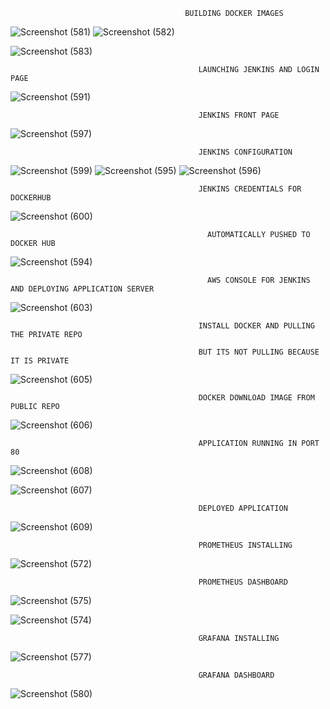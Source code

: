                                            BUILDING DOCKER IMAGES

![Screenshot (581)](https://github.com/kannancloud001/dev/assets/129275611/d7c04870-36fd-424b-8423-81716096b07e)
![Screenshot (582)](https://github.com/kannancloud001/dev/assets/129275611/8ee638e2-b4e5-4b57-a3fd-f6bf1c3ae26d)

![Screenshot (583)](https://github.com/kannancloud001/dev/assets/129275611/122c7947-671c-4840-9602-e89b1900d53c)





                                              LAUNCHING JENKINS AND LOGIN PAGE

![Screenshot (591)](https://github.com/kannancloud001/dev/assets/129275611/3d9e7841-dc5c-4256-afa6-bbe7108b57f0)


                                              JENKINS FRONT PAGE

![Screenshot (597)](https://github.com/kannancloud001/dev/assets/129275611/ebf7867a-3710-473e-ab82-229be349db03)


                                              JENKINS CONFIGURATION

![Screenshot (599)](https://github.com/kannancloud001/dev/assets/129275611/01dce115-60b2-4cc2-8c83-043024bacd85)
![Screenshot (595)](https://github.com/kannancloud001/dev/assets/129275611/3aa42df0-f5e7-4f43-a72f-a5b5204f4e7d)
![Screenshot (596)](https://github.com/kannancloud001/dev/assets/129275611/b8f295d0-e4f5-48c6-810f-2c83f6115328)




                                              JENKINS CREDENTIALS FOR DOCKERHUB

![Screenshot (600)](https://github.com/kannancloud001/dev/assets/129275611/1eeb178e-a9b2-499c-8a97-50f47018fc38)


                                                AUTOMATICALLY PUSHED TO DOCKER HUB

![Screenshot (594)](https://github.com/kannancloud001/dev/assets/129275611/b5ce61a0-17eb-4556-969d-57de17af9d14)


                                                AWS CONSOLE FOR JENKINS AND DEPLOYING APPLICATION SERVER


![Screenshot (603)](https://github.com/kannancloud001/dev/assets/129275611/979329c4-f807-48c4-9d4f-31f6af013ca0)


                                              INSTALL DOCKER AND PULLING THE PRIVATE REPO  

                                              BUT ITS NOT PULLING BECAUSE IT IS PRIVATE


![Screenshot (605)](https://github.com/kannancloud001/dev/assets/129275611/a573fc40-6d8c-426b-bc1b-f7d43970c51a)



                                              DOCKER DOWNLOAD IMAGE FROM PUBLIC REPO

![Screenshot (606)](https://github.com/kannancloud001/dev/assets/129275611/7ecb95bc-8a22-4fc3-9b1b-3304b34a0ab0)



                                              APPLICATION RUNNING IN PORT 80

![Screenshot (608)](https://github.com/kannancloud001/dev/assets/129275611/235abb93-eafd-4dff-bd5a-a1bdface8465) 

![Screenshot (607)](https://github.com/kannancloud001/dev/assets/129275611/e509e470-da23-409f-a38e-25e6b87c7f7a)


                                              DEPLOYED APPLICATION


![Screenshot (609)](https://github.com/kannancloud001/dev/assets/129275611/4419e72c-e5ee-48a1-93c3-22a5ef2f95e7)


                                              PROMETHEUS INSTALLING
![Screenshot (572)](https://github.com/kannancloud001/dev/assets/129275611/975c78e0-2034-49f1-9438-3c414a9d14a2)



                                              PROMETHEUS DASHBOARD

![Screenshot (575)](https://github.com/kannancloud001/dev/assets/129275611/4e137a2e-de7e-4b4c-a6ec-a1f4eafd386b)

![Screenshot (574)](https://github.com/kannancloud001/dev/assets/129275611/8786a9c4-5138-4f9d-8ef7-09ac547a2f15)


                                              GRAFANA INSTALLING
                                              
![Screenshot (577)](https://github.com/kannancloud001/dev/assets/129275611/8137a21b-27c3-4940-8f70-ec090756e26c)


                                              GRAFANA DASHBOARD

 ![Screenshot (580)](https://github.com/kannancloud001/dev/assets/129275611/4f70a54e-15c3-4752-acca-429db563cf67)

